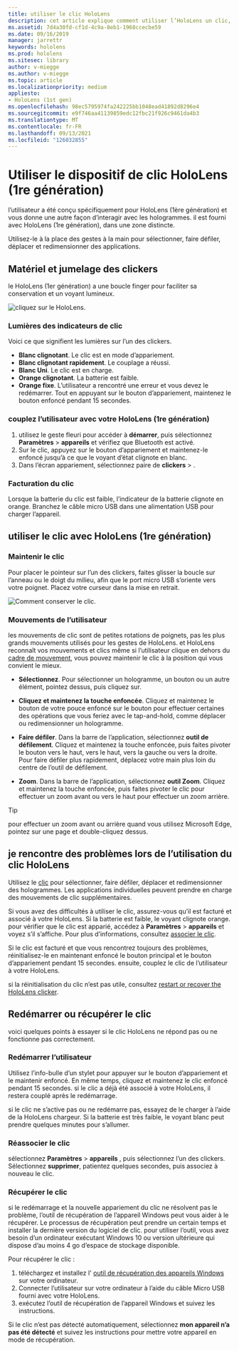 ```yaml
---
title: utiliser le clic HoloLens
description: cet article explique comment utiliser l’HoloLens un clic, y compris le jumelage des clickers, la facturation et la récupération.
ms.assetid: 7d4a30fd-cf1d-4c9a-8eb1-1968ccecbe59
ms.date: 09/16/2019
manager: jarrettr
keywords: hololens
ms.prod: hololens
ms.sitesec: library
author: v-miegge
ms.author: v-miegge
ms.topic: article
ms.localizationpriority: medium
appliesto:
- HoloLens (1st gen)
ms.openlocfilehash: 98ec5795974fa242225bb1048ead41892d8296e4
ms.sourcegitcommit: e9f746aa41139859edc12fbc21f926c9461da4b3
ms.translationtype: MT
ms.contentlocale: fr-FR
ms.lasthandoff: 09/13/2021
ms.locfileid: "126032855"
---
```

# <a name="use-the-hololens-1st-gen-clicker"></a>Utiliser le dispositif de clic HoloLens (1re génération)

l’utilisateur a été conçu spécifiquement pour HoloLens (1ère génération) et vous donne une autre façon d’interagir avec les hologrammes. il est fourni avec HoloLens (1re génération), dans une zone distincte.

Utilisez-le à la place des gestes à la main pour sélectionner, faire défiler, déplacer et redimensionner des applications.

## <a name="clicker-hardware-and-pairing"></a>Matériel et jumelage des clickers

le HoloLens (1er génération) a une boucle finger pour faciliter sa conservation et un voyant lumineux.

![cliquez sur le HoloLens.](images/use-hololens-clicker-1.png)

### <a name="clicker-indicator-lights"></a>Lumières des indicateurs de clic

Voici ce que signifient les lumières sur l’un des clickers.

- **Blanc clignotant**. Le clic est en mode d’appariement.
- **Blanc clignotant rapidement**. Le couplage a réussi.
- **Blanc Uni**. Le clic est en charge.
- **Orange clignotant**. La batterie est faible.
- **Orange fixe**. L’utilisateur a rencontré une erreur et vous devez le redémarrer. Tout en appuyant sur le bouton d’appariement, maintenez le bouton enfoncé pendant 15 secondes.

### <a name="pair-the-clicker-with-your-hololens-1st-gen"></a>couplez l’utilisateur avec votre HoloLens (1re génération)

1. utilisez le geste fleuri pour accéder à **démarrer**, puis sélectionnez **Paramètres**  >  **appareils** et vérifiez que Bluetooth est activé.
1. Sur le clic, appuyez sur le bouton d’appariement et maintenez-le enfoncé jusqu’à ce que le voyant d’état clignote en blanc.
1. Dans l’écran appariement, sélectionnez paire de **clickers**  >  .

### <a name="charge-the-clicker"></a>Facturation du clic

Lorsque la batterie du clic est faible, l’indicateur de la batterie clignote en orange. Branchez le câble micro USB dans une alimentation USB pour charger l’appareil.

## <a name="use-the-clicker-with-hololens-1st-gen"></a>utiliser le clic avec HoloLens (1re génération)

### <a name="hold-the-clicker"></a>Maintenir le clic

Pour placer le pointeur sur l’un des clickers, faites glisser la boucle sur l’anneau ou le doigt du milieu, afin que le port micro USB s’oriente vers votre poignet. Placez votre curseur dans la mise en retrait.

![Comment conserver le clic.](images/use-hololens-clicker-2.png)

### <a name="clicker-gestures"></a>Mouvements de l’utilisateur

les mouvements de clic sont de petites rotations de poignets, pas les plus grands mouvements utilisés pour les gestes de HoloLens. et HoloLens reconnaît vos mouvements et clics même si l’utilisateur clique en dehors du [cadre de mouvement](hololens1-basic-usage.md), vous pouvez maintenir le clic à la position qui vous convient le mieux.

- **Sélectionnez**. Pour sélectionner un hologramme, un bouton ou un autre élément, pointez dessus, puis cliquez sur.

- **Cliquez et maintenez la touche enfoncée**. Cliquez et maintenez le bouton de votre pouce enfoncé sur le bouton pour effectuer certaines des opérations que vous feriez avec le tap-and-hold, comme déplacer ou redimensionner un hologramme.

- **Faire défiler**. Dans la barre de l’application, sélectionnez **outil de défilement**. Cliquez et maintenez la touche enfoncée, puis faites pivoter le bouton vers le haut, vers le haut, vers la gauche ou vers la droite. Pour faire défiler plus rapidement, déplacez votre main plus loin du centre de l’outil de défilement.

- **Zoom**. Dans la barre de l’application, sélectionnez **outil Zoom**. Cliquez et maintenez la touche enfoncée, puis faites pivoter le clic pour effectuer un zoom avant ou vers le haut pour effectuer un zoom arrière.

> [!TIP]
> pour effectuer un zoom avant ou arrière quand vous utilisez Microsoft Edge, pointez sur une page et double-cliquez dessus.

## <a name="im-having-problems-using-the-hololens-clicker"></a>je rencontre des problèmes lors de l’utilisation du clic HoloLens

Utilisez le [clic](hololens1-clicker.md) pour sélectionner, faire défiler, déplacer et redimensionner des hologrammes. Les applications individuelles peuvent prendre en charge des mouvements de clic supplémentaires.

Si vous avez des difficultés à utiliser le clic, assurez-vous qu’il est facturé et associé à votre HoloLens. Si la batterie est faible, le voyant clignote orange. pour vérifier que le clic est apparié, accédez à **Paramètres**  >  **appareils** et voyez s’il s’affiche. Pour plus d’informations, consultez [associer le clic](hololens1-clicker.md).

Si le clic est facturé et que vous rencontrez toujours des problèmes, réinitialisez-le en maintenant enfoncé le bouton principal et le bouton d’appariement pendant 15 secondes. ensuite, couplez le clic de l’utilisateur à votre HoloLens.

si la réinitialisation du clic n’est pas utile, consultez [restart or recover the HoloLens clicker](hololens1-clicker.md#restart-or-recover-the-clicker).
## <a name="restart-or-recover-the-clicker"></a>Redémarrer ou récupérer le clic

voici quelques points à essayer si le clic HoloLens ne répond pas ou ne fonctionne pas correctement.

### <a name="restart-the-clicker"></a>Redémarrer l’utilisateur

Utilisez l’info-bulle d’un stylet pour appuyer sur le bouton d’appariement et le maintenir enfoncé. En même temps, cliquez et maintenez le clic enfoncé pendant 15 secondes. si le clic a déjà été associé à votre HoloLens, il restera couplé après le redémarrage.

si le clic ne s’active pas ou ne redémarre pas, essayez de le charger à l’aide de la HoloLens chargeur. Si la batterie est très faible, le voyant blanc peut prendre quelques minutes pour s’allumer.

### <a name="re-pair-the-clicker"></a>Réassocier le clic

sélectionnez **Paramètres**  >  **appareils** , puis sélectionnez l’un des clickers. Sélectionnez **supprimer**, patientez quelques secondes, puis associez à nouveau le clic.

### <a name="recover-the-clicker"></a>Récupérer le clic

si le redémarrage et la nouvelle appariement du clic ne résolvent pas le problème, l’outil de récupération de l’appareil Windows peut vous aider à le récupérer. Le processus de récupération peut prendre un certain temps et installer la dernière version du logiciel de clic. pour utiliser l’outil, vous avez besoin d’un ordinateur exécutant Windows 10 ou version ultérieure qui dispose d’au moins 4 go d’espace de stockage disponible.

Pour récupérer le clic :

1. téléchargez et installez l' [outil de récupération des appareils Windows](https://dev.azure.com/ContentIdea/ContentIdea/_queries/query/8a004dbe-73f8-4a32-94bc-368fc2f2a895/) sur votre ordinateur.
1. Connecter l’utilisateur sur votre ordinateur à l’aide du câble Micro USB fourni avec votre HoloLens.
1. exécutez l’outil de récupération de l’appareil Windows et suivez les instructions.

Si le clic n’est pas détecté automatiquement, sélectionnez **mon appareil n’a pas été détecté** et suivez les instructions pour mettre votre appareil en mode de récupération.

